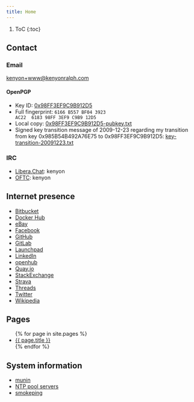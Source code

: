 ```yaml
---
title: Home
---
```


1. ToC
{:toc}

## Contact

### Email

[kenyon+www@kenyonralph.com](mailto:kenyon+www@kenyonralph.com)

#### OpenPGP

- Key ID: [0x98FF3EF9C9B912D5](https://pgp.mit.edu/pks/lookup?op=vindex&search=0x98FF3EF9C9B912D5)
- Full fingerprint: <code class="language-plaintext highlighter-rouge">6166 B557 BF04 3923 AC22&nbsp; 6183 98FF 3EF9 C9B9 12D5</code>
- Local copy: [0x98FF3EF9C9B912D5-pubkey.txt](/0x98FF3EF9C9B912D5-pubkey.txt)
- Signed key transition message of 2009-12-23 regarding my transition from key 0x985B54B492A76E75 to 0x98FF3EF9C9B912D5: [key-transition-20091223.txt](/key-transition-20091223.txt)

### IRC

- [Libera.Chat](https://libera.chat/): kenyon
- [OFTC](https://www.oftc.net/): kenyon

## Internet presence

- [Bitbucket](https://bitbucket.org/kenyon/)
- [Docker Hub](https://hub.docker.com/u/kenyonralph)
- [eBay](https://www.ebay.com/usr/kenyon321)
- [Facebook](https://facebook.com/kenyonralph)
- [GitHub](https://github.com/kenyon)
- [GitLab](https://gitlab.com/kenyon)
- [Launchpad](https://launchpad.net/~kralph)
- [LinkedIn](https://www.linkedin.com/in/kenyonralph)
- [openhub](https://www.openhub.net/accounts/kenyon)
- [Quay.io](https://quay.io/user/kenyonralph)
- [StackExchange](https://stackexchange.com/users/42766/kenyon)
- [Strava](https://www.strava.com/athletes/2197422)
- [Threads](https://www.threads.net/@kenyonralph)
- [Twitter](https://twitter.com/kenyonralph)
- [Wikipedia](https://en.wikipedia.org/wiki/User:Kenyon)

## Pages

<!-- markdownlint-disable MD033 -->
<ul>
    {% for page in site.pages %}
        <li><a href="{{ page.url }}">{{ page.title }}</a> </li>
    {% endfor %}
</ul>
<!-- markdownlint-enable MD033 -->

## System information

- [munin](https://kenyonralph.com/munin/)
- [NTP pool servers](https://www.ntppool.org/a/kenyon)
- [smokeping](https://kenyonralph.com/smokeping/)
